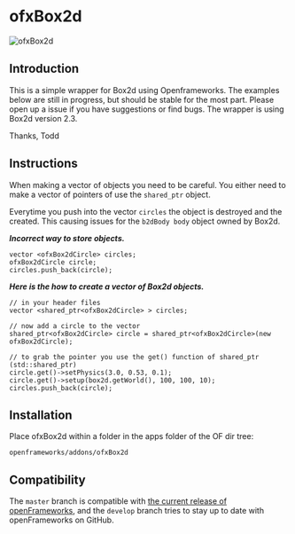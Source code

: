 ofxBox2d
=====================================

![ofxBox2d](http://farm7.staticflickr.com/6010/5964216482_a11debc021_b.jpg)

Introduction
------------
This is a simple wrapper for Box2d using Openframeworks. The examples below are still in progress, but should be stable for the most part. Please open up a issue if you have suggestions or find bugs. The wrapper is using Box2d version 2.3.

Thanks,
Todd

Instructions
------------

When making a vector of objects you need to be careful. You either need to make a vector of pointers of use the `shared_ptr` object.     
    
Everytime you push into the vector `circles` the object is destroyed and the created.
This causing issues for the `b2dBody body` object owned by Box2d.       
  
***Incorrect way to store objects.***   

```
vector <ofxBox2dCircle> circles;
ofxBox2dCircle circle;
circles.push_back(circle);
```

***Here is the how to create a vector of Box2d objects.***   

```
// in your header files
vector <shared_ptr<ofxBox2dCircle> > circles;

// now add a circle to the vector
shared_ptr<ofxBox2dCircle> circle = shared_ptr<ofxBox2dCircle>(new ofxBox2dCircle);

// to grab the pointer you use the get() function of shared_ptr (std::shared_ptr)
circle.get()->setPhysics(3.0, 0.53, 0.1);
circle.get()->setup(box2d.getWorld(), 100, 100, 10);
circles.push_back(circle);
```

Installation
------------

Place ofxBox2d within a folder in the apps folder of the OF dir tree:

    openframeworks/addons/ofxBox2d

Compatibility
------------

The `master` branch is compatible with [the current release of openFrameworks](http://openframeworks.cc/download), and the `develop` branch tries to stay up to date with openFrameworks on GitHub.
